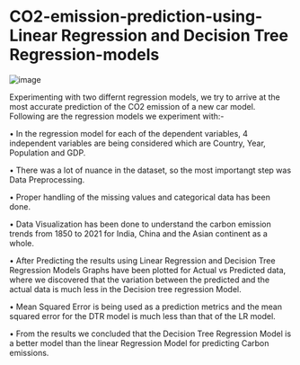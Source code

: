 # CO2-emission-prediction-using-Linear Regression and Decision Tree Regression-models
![image](https://user-images.githubusercontent.com/64662708/227807371-94ace33f-ffc0-4663-aac6-70738e1d055d.png)

Experimenting with two differnt regression models, we try to arrive at the most accurate prediction of the CO2 emission of a new car model. Following are the regression models we experiment with:-

• In the regression model for each of the dependent variables, 4 independent variables are being considered which are Country, Year, Population and GDP. 

• There was a lot of nuance in the dataset, so the most importangt step was Data Preprocessing.

• Proper handling of the missing values and categorical data has been done.

• Data Visualization has been done to understand the carbon emission trends from 1850 to 2021 for India, China and the Asian continent as a whole.

• After Predicting the results using Linear Regression and Decision Tree Regression Models Graphs have been plotted for Actual vs Predicted data, where we discovered that the variation between the predicted and the actual data is much less in the Decision tree regression Model. 

• Mean Squared Error is being used as a prediction metrics and the mean squared error for the DTR model is much less than that of the LR model.

• From the results we concluded that the Decision Tree Regression Model is a better model than the linear Regression Model for predicting Carbon emissions.
